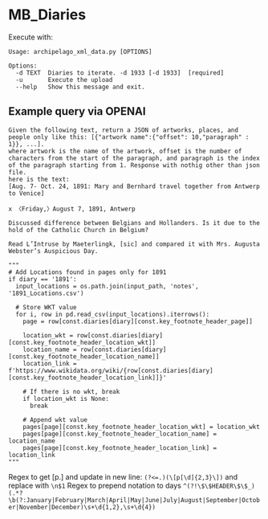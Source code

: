 # MB_Diaries

Execute with:

```
Usage: archipelago_xml_data.py [OPTIONS]

Options:
  -d TEXT  Diaries to iterate. -d 1933 [-d 1933]  [required]
  -u       Execute the upload
  --help   Show this message and exit.
```

## Example query via OPENAI

```
Given the following text, return a JSON of artworks, places, and people only like this: [{"artwork name":{"offset": 10,"paragraph" : 1}}, ...].
where artwork is the name of the artwork, offset is the number of characters from the start of the paragraph, and paragraph is the index of the paragraph starting from 1. Response with nothig other than json file.
here is the text:
[Aug. 7- Oct. 24, 1891: Mary and Bernhard travel together from Antwerp to Venice]

x 〈Friday,〉August 7, 1891, Antwerp

Discussed difference between Belgians and Hollanders. Is it due to the hold of the Catholic Church in Belgium? 

Read L’Intruse by Maeterlingk, [sic] and compared it with Mrs. Augusta Webster’s Auspicious Day.
```


```
"""
# Add Locations found in pages only for 1891
if diary == '1891':
  input_locations = os.path.join(input_path, 'notes', '1891_Locations.csv')

  # Store WKT value
  for i, row in pd.read_csv(input_locations).iterrows():
    page = row[const.diaries[diary][const.key_footnote_header_page]]

    location_wkt = row[const.diaries[diary][const.key_footnote_header_location_wkt]]
    location_name = row[const.diaries[diary][const.key_footnote_header_location_name]]
    location_link = f'https://www.wikidata.org/wiki/{row[const.diaries[diary][const.key_footnote_header_location_link]]}'
    
    # If there is no wkt, break
    if location_wkt is None:
      break
      
    # Append wkt value
    pages[page][const.key_footnote_header_location_wkt] = location_wkt
    pages[page][const.key_footnote_header_location_name] = location_name 
    pages[page][const.key_footnote_header_location_link] = location_link
"""
```


Regex to get [p.] and update in new line: `(?<=.)(\[p[\d]{2,3}\])` and replace with `\n$1`
Regex to prepend notation to days `^(?!\$\$HEADER\$\$_)(.*?\b(?:January|February|March|April|May|June|July|August|September|October|November|December)\s+\d{1,2},\s+\d{4})`